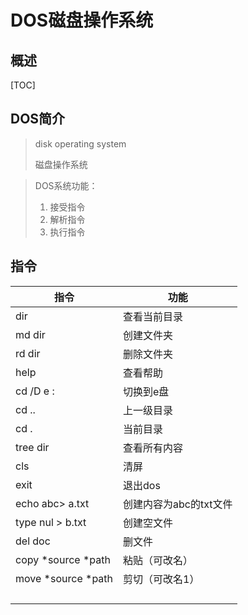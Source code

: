 # DOS磁盘操作系统

## 概述

[TOC]

## DOS简介

> disk operating system
>
> 磁盘操作系统

> DOS系统功能：
>
> 1. 接受指令
> 2. 解析指令
> 3. 执行指令

## 指令

| 指令               | 功能                   |
| ------------------ | ---------------------- |
| dir                | 查看当前目录           |
| md dir             | 创建文件夹             |
| rd dir             | 删除文件夹             |
| help               | 查看帮助               |
| cd /D e :          | 切换到e盘              |
| cd ..              | 上一级目录             |
| cd .               | 当前目录               |
| tree dir           | 查看所有内容           |
| cls                | 清屏                   |
| exit               | 退出dos                |
| echo abc> a.txt    | 创建内容为abc的txt文件 |
| type nul > b.txt   | 创建空文件             |
| del doc            | 删文件                 |
| copy *source *path | 粘贴（可改名）         |
| move *source *path | 剪切（可改名1）        |
|                    |                        |
|                    |                        |
|                    |                        |
|                    |                        |

